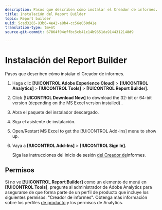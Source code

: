 ```yaml
---
description: Pasos que describen cómo instalar el Creador de informes.
title: Instalación del Report Builder
topic: Report builder
uuid: 5cad3265-83b6-4e42-a8b4-cc56e050d41e
translation-type: tm+mt
source-git-commit: 67864f04effbc5cb41c14b9651da9144312148d9

---
```



# Instalación del Report Builder

Pasos que describen cómo instalar el Creador de informes.

1. Haga clic **[!UICONTROL Adobe Experience Cloud]** > **[!UICONTROL Analytics]** > **[!UICONTROL Tools]** > **[!UICONTROL Report Builder]**.
1. Click **[!UICONTROL Download Now]** to download the 32-bit or 64-bit version (depending on the MS Excel version installed) .
1. Abra el paquete del instalador descargado.
1. Siga el asistente de instalación.
1. Open/Restart MS Excel to get the [!UICONTROL Add-Ins] menu to show up.
1. Vaya a **[!UICONTROL Add-Ins]** > **[!UICONTROL Sign In]**.

   Siga las instrucciones del inicio de sesión [del Creador de](/help/analyze/report-builder/setup/login.md)informes.

## Permisos

Si no ve **[!UICONTROL Report Builder]** como un elemento de menú en **[!UICONTROL Tools]**, pregunte al administrador de Adobe Analytics para asegurarse de que forma parte de un perfil de producto que incluye los siguientes permisos: &quot;Creador de informes&quot;. Obtenga más información sobre los perfiles [de producto](https://docs.adobe.com/content/help/en/analytics/admin/admin-console/permissions/product-profile.html) y los permisos [](https://docs.adobe.com/content/help/en/analytics/admin/admin-console/permissions/analytics-tools.html)de Analytics.
